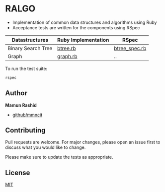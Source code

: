 # RALGO

- Implementation of common data structures and algorithms using Ruby
- Acceptance tests are written for the components using RSpec

| Datastructures     | Ruby Implementation  | RSpec                               |
| ------------------ | -------------------- | ----------------------------------- |
| Binary Search Tree | [btree.rb](btree.rb) | [btree_spec.rb](spec/btree_spec.rb) |
| Graph              | [graph.rb](graph.rb) | ..                                  |

To run the test suite:

```bash
rspec
```

## Author

**Mamun Rashid**

- [github/mmncit](https://github.com/mmncit)

## Contributing

Pull requests are welcome. For major changes, please open an issue first to discuss what you would like to change.

Please make sure to update the tests as appropriate.

## License

[MIT](https://choosealicense.com/licenses/mit/)

